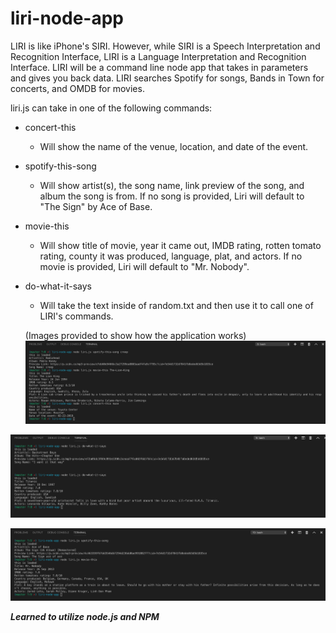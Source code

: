 # liri-node-app

LIRI is like iPhone's SIRI. However, while SIRI is a Speech Interpretation and Recognition Interface, LIRI is a Language Interpretation and Recognition Interface. LIRI will be a command line node app that takes in parameters and gives you back data.  LIRI searches Spotify for songs, Bands in Town for concerts, and OMDB for movies.

liri.js can take in one of the following commands:
* concert-this 
  - Will show the name of the venue, location, and date of the event.
 
* spotify-this-song 
  - Will show artist(s), the song name, link preview of the song, and album the song is from.  If no song is provided, Liri will default to "The Sign" by Ace of Base.
 
* movie-this 
  - Will show title of movie, year it came out, IMDB rating, rotten tomato rating, county it was produced, language, plat, and actors.  If no movie is provided, Liri will default to "Mr. Nobody".

* do-what-it-says 
  - Will take the text inside of random.txt and then use it to call one of LIRI's commands.
  
  (Images provided to show how the application works)
![GitHub Logo](Images/Liri-bot-1.png)

![GitHub Logo](Images/Liri-bot-2.png)

![GitHub Logo](Images/Liri-bot-3.png)
  
  ***Learned to utilize node.js and NPM***
